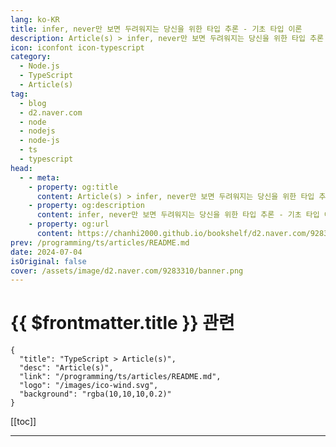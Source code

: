 ```yaml
---
lang: ko-KR
title: infer, never만 보면 두려워지는 당신을 위한 타입 추론 - 기초 타입 이론
description: Article(s) > infer, never만 보면 두려워지는 당신을 위한 타입 추론 - 기초 타입 이론
icon: iconfont icon-typescript
category: 
  - Node.js
  - TypeScript
  - Article(s)
tag: 
  - blog
  - d2.naver.com
  - node
  - nodejs
  - node-js
  - ts
  - typescript
head:  
  - - meta:
    - property: og:title
      content: Article(s) > infer, never만 보면 두려워지는 당신을 위한 타입 추론 - 기초 타입 이론
    - property: og:description
      content: infer, never만 보면 두려워지는 당신을 위한 타입 추론 - 기초 타입 이론
    - property: og:url
      content: https://chanhi2000.github.io/bookshelf/d2.naver.com/9283310.html
prev: /programming/ts/articles/README.md
date: 2024-07-04
isOriginal: false
cover: /assets/image/d2.naver.com/9283310/banner.png
---
```


# {{ $frontmatter.title }} 관련

```component VPCard
{
  "title": "TypeScript > Article(s)",
  "desc": "Article(s)",
  "link": "/programming/ts/articles/README.md",
  "logo": "/images/ico-wind.svg",
  "background": "rgba(10,10,10,0.2)"
}
```

[[toc]]

---

<SiteInfo
  name="infer, never만 보면 두려워지는 당신을 위한 타입 추론 - 기초 타입 이론 | NAVER D2"
  desc="infer, never만 보면 두려워지는 당신을 위한 타입 추론 - 기초 타입 이론"
  url="https://d2.naver.com/helloworld/9283310"
  logo="/assets/image/d2.naver.com/favicon.ico"
  preview="/assets/image/d2.naver.com/9283310/banner.jpg"/>

<!-- TODO: 작성 -->
